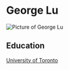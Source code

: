 # George Lu

![Picture of George Lu](https://media-exp1.licdn.com/dms/image/C4D03AQH9JoRH-I7N-g/profile-displayphoto-shrink_800_800/0/1526774331029?e=1637193600&v=beta&t=CpuFyTkDfi24Si-R54DzPt4x0MEiZWQnXnJvNxBFkc8) 

## Education
[University of Toronto](https://www.utoronto.ca/)